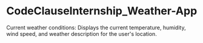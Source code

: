 # CodeClauseInternship_Weather-App
Current weather conditions: Displays the current temperature, humidity, wind speed, and weather description for the user's location.

